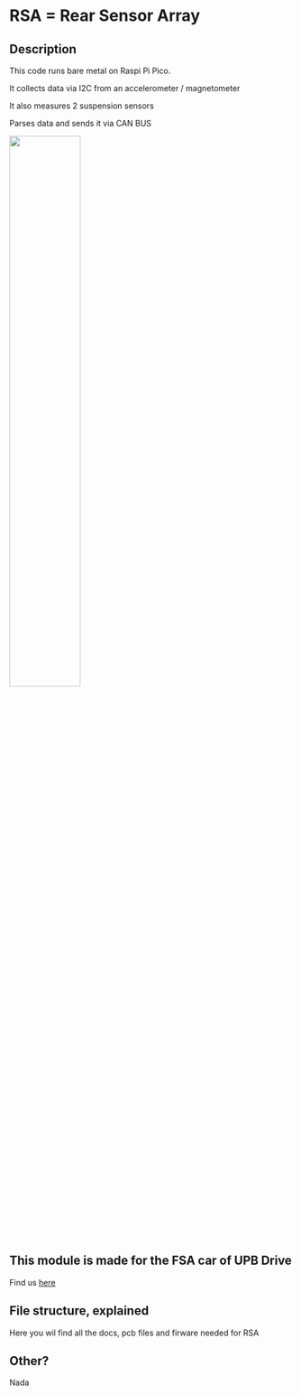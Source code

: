 # RSA = Rear Sensor Array

## Description
This code runs bare metal on Raspi Pi Pico.
<p>It collects data via I2C from an accelerometer / magnetometer</p>
<p>It also measures 2 suspension sensors</p>
<p>Parses data and sends it via CAN BUS</p>
<img src="https://external-content.duckduckgo.com/iu/?u=https%3A%2F%2Fwww.raspberry-pi-geek.de%2Fwp-content%2Fuploads%2F2021%2F06%2FAA_pico-board-white-angle-1_rpi-foundation-768x549.jpg&f=1&nofb=1&ipt=bfd916fa013d9f51f786a68b50ef7c415aa09b8f6b572f866fa8bb1f5e134c21&ipo=images" width="50%" height="50%">

## This module is made for the FSA car of UPB Drive
Find us <a href="https://www.upbdrive.com/">here</a>

## File structure, explained
Here you wil find all the docs, pcb files and firware needed for RSA

## Other?
Nada



